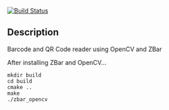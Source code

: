 [![Build Status](https://travis-ci.org/rportugal/opencv-zbar.svg?branch=master)](https://travis-ci.org/rportugal/opencv-zbar)

## Description
Barcode and QR Code reader using OpenCV and ZBar

After installing ZBar and OpenCV...

    mkdir build
    cd build
    cmake ..
    make
    ./zbar_opencv
